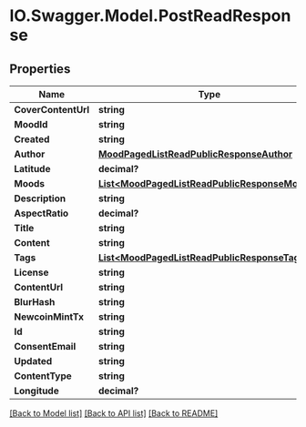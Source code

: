 # IO.Swagger.Model.PostReadResponse
## Properties

Name | Type | Description | Notes
------------ | ------------- | ------------- | -------------
**CoverContentUrl** | **string** |  | [optional] 
**MoodId** | **string** |  | [optional] 
**Created** | **string** |  | [optional] 
**Author** | [**MoodPagedListReadPublicResponseAuthor**](MoodPagedListReadPublicResponseAuthor.md) |  | [optional] 
**Latitude** | **decimal?** |  | [optional] 
**Moods** | [**List&lt;MoodPagedListReadPublicResponseMoods&gt;**](MoodPagedListReadPublicResponseMoods.md) |  | [optional] 
**Description** | **string** |  | [optional] 
**AspectRatio** | **decimal?** |  | [optional] 
**Title** | **string** |  | [optional] 
**Content** | **string** |  | [optional] 
**Tags** | [**List&lt;MoodPagedListReadPublicResponseTags&gt;**](MoodPagedListReadPublicResponseTags.md) |  | [optional] 
**License** | **string** |  | [optional] 
**ContentUrl** | **string** |  | [optional] 
**BlurHash** | **string** |  | [optional] 
**NewcoinMintTx** | **string** |  | [optional] 
**Id** | **string** |  | [optional] 
**ConsentEmail** | **string** |  | [optional] 
**Updated** | **string** |  | [optional] 
**ContentType** | **string** |  | [optional] 
**Longitude** | **decimal?** |  | [optional] 

[[Back to Model list]](../README.md#documentation-for-models) [[Back to API list]](../README.md#documentation-for-api-endpoints) [[Back to README]](../README.md)

